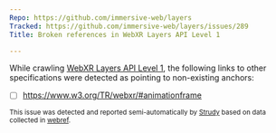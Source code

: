 ```yaml
---
Repo: https://github.com/immersive-web/layers
Tracked: https://github.com/immersive-web/layers/issues/289
Title: Broken references in WebXR Layers API Level 1

---
```


While crawling [WebXR Layers API Level 1](https://immersive-web.github.io/layers/), the following links to other specifications were detected as pointing to non-existing anchors:
* [ ] https://www.w3.org/TR/webxr/#animationframe

<sub>This issue was detected and reported semi-automatically by [Strudy](https://github.com/w3c/strudy/) based on data collected in [webref](https://github.com/w3c/webref/).</sub>
